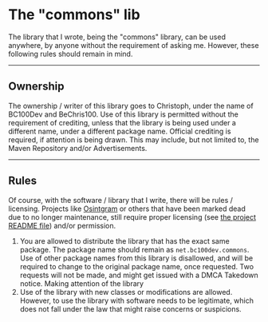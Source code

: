 # The "commons" lib
The library that I wrote, being the "commons" library, can be used anywhere, by
anyone without the requirement of asking me. However, these following rules should
remain in mind.

---

## Ownership
The ownership / writer of this library goes to Christoph, under the name of BC100Dev
and BeChris100. Use of this library is permitted without the requirement of
crediting, unless that the library is being used under a different name, under a
different package name. Official crediting is required, if attention is being drawn.
This may include, but not limited to, the Maven Repository and/or Advertisements.

---

## Rules
Of course, with the software / library that I write, there will be rules / licensing.
Projects like [Osintgram](https://github.com/Datalux/Osintgram) or others that have
been marked dead due to no longer maintenance, still require proper licensing (see
[the project README file](../README.md)) and/or permission.

1. You are allowed to distribute the library that has the exact same package. The
   package name should remain as `net.bc100dev.commons`. Use of other package names
   from this library is disallowed, and will be required to change to the original
   package name, once requested. Two requests will not be made, and might get issued
   with a DMCA Takedown notice. Making attention of the library 
2. Use of the library with new classes or modifications are allowed. However,
   to use the library with software needs to be legitimate, which does not fall under
   the law that might raise concerns or suspicions.
